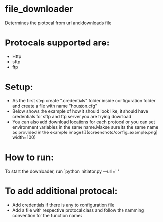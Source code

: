 # file_downloader
Determines the protocal from url and downloads file

# Protocals supported are:
 * Http
 * sftp
 * ftp

# Setup:
  * As the first step create ".credentials" folder inside configuration folder and create a file with name "houston.cfg"
  * Below shows the example of how it should look like, it should have credentials for sftp and ftp server you are trying download
  * You can also add download locations for each protocal or you can set environment variables in the same name.Makse sure its the same name as provided in the example image
  ![](screenshots/config_example.png| width=100)

# How to run:

To start the downloader, run `python initiator.py --url=' '

# To add additional protocal:
* Add credentials if there is any to configuration file
* Add a file with respective protocal class and follow the namming convention for the function names
